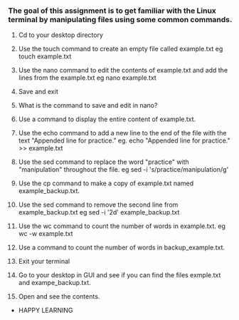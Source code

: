 ### The goal of this assignment is to get familiar with the Linux terminal by manipulating files using some common commands.


1. Cd to your desktop directory

2. Use the touch command to create an empty file called example.txt eg touch example.txt

3. Use the nano command to edit the contents of example.txt and  add the lines from the example.txt eg nano example.txt

4. Save and exit

5. What is the command to save and edit in nano?

6. Use a command to display the entire content of example.txt.

7. Use the echo command to add a new line to the end of the file with the text "Appended line for practice." eg. echo "Appended line for practice." >> example.txt

8. Use the sed command to replace the word "practice" with "manipulation" throughout the file. eg sed -i 's/practice/manipulation/g'

9. Use the cp command to make a copy of example.txt named example_backup.txt.

10. Use the sed command to remove the second line from example_backup.txt eg  sed -i '2d' example_backup.txt

11. Use the wc command to count the number of words in example.txt. eg wc -w example.txt

12. Use a command to count the number of words in backup_example.txt.

13. Exit your terminal

14. Go to your desktop in GUI and see if you can find the files exmple.txt and exampe_backup.txt.

15. Open and see the contents.

- HAPPY LEARNING